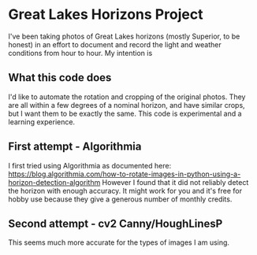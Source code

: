 # Great Lakes Horizons Project

I've been taking photos of Great Lakes horizons (mostly Superior, to be honest) in an effort to document and record the light and weather conditions from hour to hour. My intention is 

## What this code does

I'd like to automate the rotation and cropping of the original photos. They are all within a few degrees of a nominal horizon, and have similar crops, but I want them to be exactly the same. This code is experimental and a learning experience.

## First attempt - Algorithmia

I first tried using Algorithmia as documented here: https://blog.algorithmia.com/how-to-rotate-images-in-python-using-a-horizon-detection-algorithm
However I found that it did not reliably detect the horizon with enough accuracy. It might work for you and it's free for hobby use because they give a generous number of monthly credits.

## Second attempt - cv2 Canny/HoughLinesP

This seems much more accurate for the types of images I am using.
